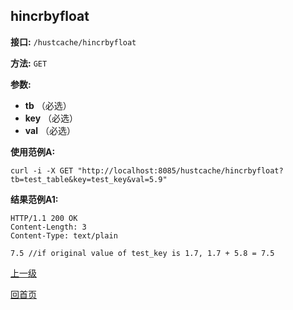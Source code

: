 ## hincrbyfloat ##

**接口:** `/hustcache/hincrbyfloat`

**方法:** `GET`

**参数:** 

*  **tb** （必选）  
*  **key** （必选）  
*  **val** （必选）  

**使用范例A:**

    curl -i -X GET "http://localhost:8085/hustcache/hincrbyfloat?tb=test_table&key=test_key&val=5.9"

**结果范例A1:**

	HTTP/1.1 200 OK
	Content-Length: 3
	Content-Type: text/plain

	7.5 //if original value of test_key is 1.7, 1.7 + 5.8 = 7.5

[上一级](../hustcache.md)

[回首页](../../../index.md)